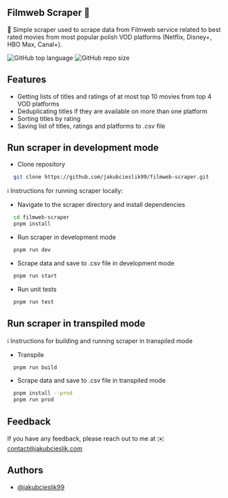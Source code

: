## Filmweb Scraper 🤖

📌 Simple scraper used to scrape data from Filmweb service related to best rated movies from most popular polish VOD
platforms (Netflix, Disney+, HBO Max, Canal+).

![GitHub top language](https://img.shields.io/github/languages/top/jakubcieslik99/filmweb-scraper)
![GitHub repo size](https://img.shields.io/github/repo-size/jakubcieslik99/filmweb-scraper)

## Features

- Getting lists of titles and ratings of at most top 10 movies from top 4 VOD platforms
- Deduplicating titles if they are available on more than one platform
- Sorting titles by rating
- Saving list of titles, ratings and platforms to .csv file

## Run scraper in development mode

- Clone repository

```bash
  git clone https://github.com/jakubcieslik99/filmweb-scraper.git
```

ℹ️ Instructions for running scraper locally:

- Navigate to the scraper directory and install dependencies

```bash
  cd filmweb-scraper
  pnpm install
```

- Run scraper in development mode

```bash
  pnpm run dev
```

- Scrape data and save to .csv file in development mode

```bash
  pnpm run start
```

- Run unit tests

```bash
  pnpm run test
```

## Run scraper in transpiled mode

ℹ️ Instructions for building and running scraper in transpiled mode

- Transpile

```bash
  pnpm run build
```

- Scrape data and save to .csv file in transpiled mode

```bash
  pnpm install --prod
  pnpm run prod
```

## Feedback

If you have any feedback, please reach out to me at ✉️ contact@jakubcieslik.com

## Authors

- [@jakubcieslik99](https://www.github.com/jakubcieslik99)
